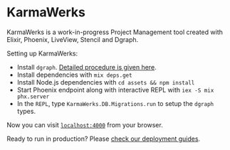 # KarmaWerks

KarmaWerks is a work-in-progress Project Management tool created with Elixir, Phoenix, LiveView, Stencil and Dgraph.

Setting up KarmaWerks:

* Install `dgraph`. [Detailed procedure is given here](https://docs.dgraph.io/get-started#step-1-install-dgraph).
* Install dependencies with `mix deps.get`
* Install Node.js dependencies with `cd assets && npm install`
* Start Phoenix endpoint along with interactive REPL with `iex -S mix phx.server`
* In the `REPL`, type `KarmaWerks.DB.Migrations.run` to setup the `dgraph` types.

Now you can visit [`localhost:4000`](http://localhost:4000) from your browser.

Ready to run in production? Please [check our deployment guides](https://hexdocs.pm/phoenix/deployment.html).
